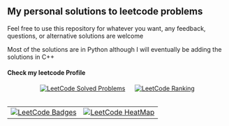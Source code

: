 ## My personal solutions to leetcode problems

Feel free to use this repository for whatever you want, any feedback, questions, or alternative solutions are welcome

Most of the solutions are in Python although I will eventually be adding the solutions in C++

#### Check my leetcode Profile

<div align="center">
    <div>
        <a href="https://leetcode.com/ArturoPerez/" style="margin:5px;"><img  src="https://img.shields.io/badge/dynamic/json?style=for-the-badge&labelColor=black&color=%23ffa116&label=Solved&query=solvedOverTotal&url=https%3A%2F%2Fleetcode-badge.vercel.app%2Fapi%2Fusers%2FArturoPerez&logo=leetcode&logoColor=yellow"  alt="LeetCode Solved Problems"/></a> &nbsp; <a href="https://leetcode.com/ArturoPerez/" style="margin:5px;"><img  src="https://img.shields.io/badge/dynamic/json?style=for-the-badge&labelColor=black&color=%23ffa116&label=Ranking&query=ranking&url=https%3A%2F%2Fleetcode-badge.vercel.app%2Fapi%2Fusers%2FArturoPerez&logo=leetcode&logoColor=yellow"  alt="LeetCode Ranking"/></a>
    </div>
    <br>
    <table border="0">
      <td border="0"  valign="top">
           <a href="https://leetcode.com/ArturoPerez/">
               <img  src="https://leetcode-badge-showcase.vercel.app/api?username=ArturoPerez&theme=dark"  alt="LeetCode Badges"/>
          </a>
      </td> <td border="0" valign="top">
            <a href="https://leetcode.com/ArturoPerez/">
                 <img  src="https://leetcard.jacoblin.cool/ArturoPerez?theme=nord&font=Roboto&ext=heatmap"  alt="LeetCode HeatMap"/>
           </a>
      </td>
    </table>
</div>

